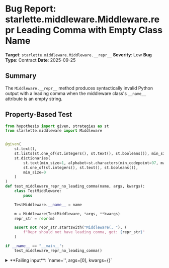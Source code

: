 # Bug Report: starlette.middleware.Middleware.__repr__ Leading Comma with Empty Class Name

**Target**: `starlette.middleware.Middleware.__repr__`
**Severity**: Low
**Bug Type**: Contract
**Date**: 2025-09-25

## Summary

The `Middleware.__repr__` method produces syntactically invalid Python output with a leading comma when the middleware class's `__name__` attribute is an empty string.

## Property-Based Test

```python
from hypothesis import given, strategies as st
from starlette.middleware import Middleware


@given(
    st.text(),
    st.lists(st.one_of(st.integers(), st.text(), st.booleans()), min_size=1),
    st.dictionaries(
        st.text(min_size=1, alphabet=st.characters(min_codepoint=97, max_codepoint=122)),
        st.one_of(st.integers(), st.text(), st.booleans()),
        min_size=0
    )
)
def test_middleware_repr_no_leading_comma(name, args, kwargs):
    class TestMiddleware:
        pass

    TestMiddleware.__name__ = name

    m = Middleware(TestMiddleware, *args, **kwargs)
    repr_str = repr(m)

    assert not repr_str.startswith("Middleware(, "), (
        f"Repr should not have leading comma, got: {repr_str}"
    )

if __name__ == "__main__":
    test_middleware_repr_no_leading_comma()
```

<details>

<summary>
**Failing input**: `name='', args=[0], kwargs={}`
</summary>
```
Traceback (most recent call last):
  File "/home/npc/pbt/agentic-pbt/worker_/50/hypo.py", line 28, in <module>
    test_middleware_repr_no_leading_comma()
    ~~~~~~~~~~~~~~~~~~~~~~~~~~~~~~~~~~~~~^^
  File "/home/npc/pbt/agentic-pbt/worker_/50/hypo.py", line 6, in test_middleware_repr_no_leading_comma
    st.text(),

  File "/home/npc/miniconda/lib/python3.13/site-packages/hypothesis/core.py", line 2124, in wrapped_test
    raise the_error_hypothesis_found
  File "/home/npc/pbt/agentic-pbt/worker_/50/hypo.py", line 23, in test_middleware_repr_no_leading_comma
    assert not repr_str.startswith("Middleware(, "), (
           ^^^^^^^^^^^^^^^^^^^^^^^^^^^^^^^^^^^^^^^^
AssertionError: Repr should not have leading comma, got: Middleware(, 0)
Falsifying example: test_middleware_repr_no_leading_comma(
    # The test sometimes passed when commented parts were varied together.
    name='',
    args=[0],  # or any other generated value
    kwargs={},  # or any other generated value
)
Explanation:
    These lines were always and only run by failing examples:
        /home/npc/pbt/agentic-pbt/worker_/50/hypo.py:24
```
</details>

## Reproducing the Bug

```python
from starlette.middleware import Middleware

class TestMiddleware:
    pass

TestMiddleware.__name__ = ""

m = Middleware(TestMiddleware, 0)
print(repr(m))
```

<details>

<summary>
Output shows invalid Python syntax with leading comma
</summary>
```
Middleware(, 0)
```
</details>

## Why This Is A Bug

The `__repr__` method is expected to return a clean, valid string representation of an object that, ideally, could be used to recreate that object. Python's conventions for `__repr__` specify that the output should be unambiguous and, when possible, should be valid Python code.

The current implementation in `starlette/middleware/__init__.py` (lines 36-42) unconditionally includes the middleware class name in the arguments list, even when it's empty. This results in output like `Middleware(, 0)` which is syntactically invalid Python - the leading comma creates a syntax error if someone tried to evaluate this string as Python code.

While classes with empty `__name__` attributes are uncommon, they are valid Python values, and the code should handle all valid inputs correctly. The bug violates the contract of `__repr__` by producing malformed output that doesn't follow Python's syntax rules.

## Relevant Context

The issue occurs in the `__repr__` method at line 41 of `/starlette/middleware/__init__.py`:

```python
def __repr__(self) -> str:
    class_name = self.__class__.__name__
    args_strings = [f"{value!r}" for value in self.args]
    option_strings = [f"{key}={value!r}" for key, value in self.kwargs.items()]
    name = getattr(self.cls, "__name__", "")
    args_repr = ", ".join([name] + args_strings + option_strings)  # Line 41
    return f"{class_name}({args_repr})"
```

The problem is that `[name]` always creates a list with one element, even when `name` is an empty string. When joined with commas, this empty string results in a leading comma.

This bug was discovered through property-based testing with Hypothesis, which systematically explores edge cases like empty strings that might be overlooked in manual testing.

## Proposed Fix

```diff
--- a/starlette/middleware/__init__.py
+++ b/starlette/middleware/__init__.py
@@ -38,7 +38,10 @@ class Middleware:
         class_name = self.__class__.__name__
         args_strings = [f"{value!r}" for value in self.args]
         option_strings = [f"{key}={value!r}" for key, value in self.kwargs.items()]
         name = getattr(self.cls, "__name__", "")
-        args_repr = ", ".join([name] + args_strings + option_strings)
+        parts = [name] if name else []
+        parts.extend(args_strings)
+        parts.extend(option_strings)
+        args_repr = ", ".join(parts)
         return f"{class_name}({args_repr})"
```